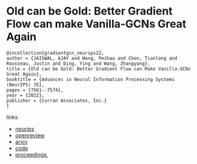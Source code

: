 # Old can be Gold: Better Gradient Flow can make Vanilla-GCNs Great Again

```
@incollection{gradientgcn_neurips22,
author = {JAISWAL, AJAY and Wang, Peihao and Chen, Tianlong and Rousseau, Justin and Ding, Ying and Wang, Zhangyang},
title = {Old can be Gold: Better Gradient Flow can Make Vanilla-GCNs Great Again},
booktitle = {Advances in Neural Information Processing Systems (NeurIPS) 35},
pages = {7561--7574},
year = {2022},
publisher = {Curran Associates, Inc.}
}
```

links
- [neurips](https://nips.cc/Conferences/2022/Schedule?showEvent=53757)
- [openreview](https://openreview.net/forum?id=mhp4wLwiAI-)
- [arxiv](https://arxiv.org/abs/2210.08122)
- [code](https://github.com/VITA-Group/GradientGCN)
- [proceedings](https://papers.nips.cc//paper_files/paper/2022/hash/31df5479712197232485d4c2387f6033-Abstract-Conference.html),
